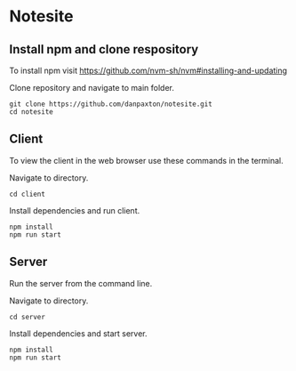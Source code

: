 # Notesite

## Install npm and clone respository
To install npm visit https://github.com/nvm-sh/nvm#installing-and-updating

Clone repository and navigate to main folder.
```
git clone https://github.com/danpaxton/notesite.git
cd notesite
```

## Client
To view the client in the web browser use these commands in the terminal.

Navigate to directory.
```
cd client
```

Install dependencies and run client.
```
npm install
npm run start
```

## Server
Run the server from the command line.

Navigate to directory.
```
cd server
```

Install dependencies and start server.
```
npm install
npm run start